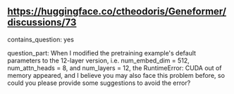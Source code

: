 ## https://huggingface.co/ctheodoris/Geneformer/discussions/73

contains_question: yes

question_part: When I modified the pretraining example's default parameters to the 12-layer version, i.e. num_embed_dim = 512, num_attn_heads = 8, and num_layers = 12, the RuntimeError: CUDA out of memory appeared, and I believe you may also face this problem before, so could you please provide some suggestions to avoid the error?